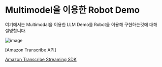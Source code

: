 # Multimodel을 이용한 Robot Demo

여기에서는 Multimodal을 이용한 LLM Demo를 Robot을 이용해 구현하는것에 대해 설명합니다.

![image](https://github.com/kyopark2014/llm-demo-multimodal/assets/52392004/9492e07c-ef1e-404e-b182-0266481ddfc9)

[Amazon Transcribe API]

[Amazon Transcribe Streaming SDK](https://github.com/awslabs/amazon-transcribe-streaming-sdk)
